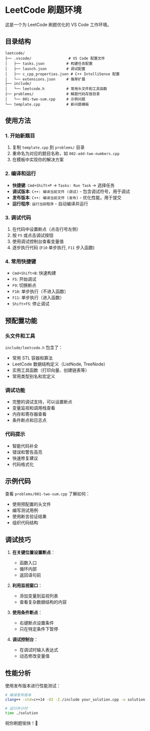 # LeetCode 刷题环境

这是一个为 LeetCode 刷题优化的 VS Code 工作环境。

## 目录结构

```
leetcode/
├── .vscode/                 # VS Code 配置文件
│   ├── tasks.json          # 构建任务配置
│   ├── launch.json         # 调试配置
│   ├── c_cpp_properties.json # C++ IntelliSense 配置
│   └── extensions.json     # 推荐扩展
├── include/
│   └── leetcode.h          # 常用头文件和工具函数
├── problems/               # 解题代码存放目录
│   └── 001-two-sum.cpp     # 示例问题
└── template.cpp            # 新问题模板
```

## 使用方法

### 1. 开始新题目
1. 复制 `template.cpp` 到 `problems/` 目录
2. 重命名为对应的题目名称，如 `002-add-two-numbers.cpp`
3. 在模板中实现你的解决方案

### 2. 编译和运行
- **快捷键**: `Cmd+Shift+P` -> `Tasks: Run Task` -> 选择任务
- **调试版本**: `C++: 编译当前文件 (调试)` - 包含调试符号，用于调试
- **发布版本**: `C++: 编译当前文件 (发布)` - 优化性能，用于提交
- **运行程序**: `运行当前程序` - 自动编译并运行

### 3. 调试代码
1. 在代码中设置断点（点击行号左侧）
2. 按 `F5` 或点击调试按钮
3. 使用调试控制台查看变量值
4. 逐步执行代码 (`F10` 单步执行, `F11` 步入函数)

### 4. 常用快捷键
- `Cmd+Shift+B`: 快速构建
- `F5`: 开始调试
- `F9`: 切换断点
- `F10`: 单步执行（不进入函数）
- `F11`: 单步执行（进入函数）
- `Shift+F5`: 停止调试

## 预配置功能

### 头文件和工具
`include/leetcode.h` 包含了：
- 常用 STL 容器和算法
- LeetCode 数据结构定义（ListNode, TreeNode）
- 实用工具函数（打印向量、创建链表等）
- 常用类型别名和宏定义

### 调试功能
- 完整的调试支持，可以设置断点
- 变量监视和调用栈查看
- 内存和寄存器查看
- 条件断点和日志点

### 代码提示
- 智能代码补全
- 错误和警告高亮
- 快速修复建议
- 代码格式化

## 示例代码

查看 `problems/001-two-sum.cpp` 了解如何：
- 使用预配置的头文件
- 编写测试用例
- 使用断言验证结果
- 组织代码结构

## 调试技巧

1. **在关键位置设置断点**：
   - 函数入口
   - 循环内部
   - 返回语句前

2. **利用监视窗口**：
   - 添加变量到监视列表
   - 查看复杂数据结构的内容

3. **使用条件断点**：
   - 右键断点设置条件
   - 只在特定条件下暂停

4. **调试控制台**：
   - 在调试时输入表达式
   - 动态修改变量值

## 性能分析

使用发布版本进行性能测试：
```bash
# 编译发布版本
clang++ -std=c++14 -O2 -I./include your_solution.cpp -o solution

# 运行并计时
time ./solution
```

祝你刷题愉快！🚀
